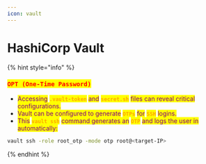 ```yaml
---
icon: vault
---
```


# HashiCorp Vault

{% hint style="info" %}
### <mark style="color:red;">`OPT (One-Time Password)`</mark>

* <mark style="color:purple;">Accessing</mark> <mark style="color:orange;">**`.vault-token`**</mark> <mark style="color:purple;">and</mark> <mark style="color:orange;">**`secret.sh`**</mark> <mark style="color:purple;">files can reveal critical configurations.</mark>
* <mark style="color:purple;">Vault can be configured to generate</mark> <mark style="color:orange;">**`OTPs`**</mark> <mark style="color:purple;">for</mark> <mark style="color:orange;">**`SSH`**</mark> <mark style="color:purple;">logins.</mark>&#x20;
* <mark style="color:purple;">This</mark> <mark style="color:orange;">**`vault ssh`**</mark> <mark style="color:purple;">command generates an</mark> <mark style="color:orange;">**`OTP`**</mark> <mark style="color:purple;">and logs the user in automatically:</mark>

```sh
vault ssh -role root_otp -mode otp root@<target-IP>
```
{% endhint %}

